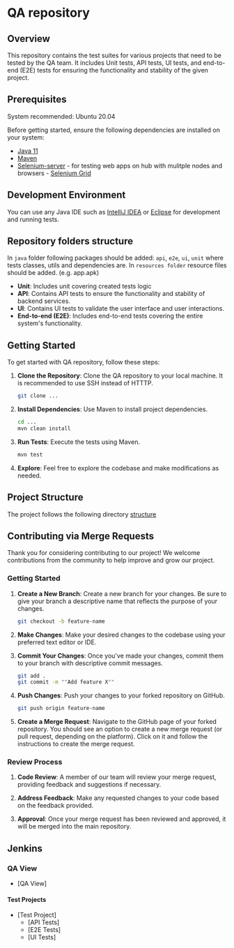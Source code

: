 # QA repository

## Overview

This repository contains the test suites for various projects that need to be tested by the QA team. It includes Unit tests, API tests, UI tests, and end-to-end (E2E) tests for ensuring the functionality and stability of the given project.

## Prerequisites

System recommended: Ubuntu 20.04

Before getting started, ensure the following dependencies are installed on your system:

- [Java 11](https://www.oracle.com/java/technologies/javase-jdk11-downloads.html)
- [Maven](https://maven.apache.org/download.cgi)
- [Selenium-server](https://github.com/SeleniumHQ/selenium/releases/download/selenium-4.18.0/selenium-java-4.18.1.zip) - for testing web apps on hub with mulitple nodes and browsers - [Selenium Grid](https://www.selenium.dev/documentation/grid/)
## Development Environment

You can use any Java IDE such as [IntelliJ IDEA](https://www.jetbrains.com/help/idea/installation-guide.html) or [Eclipse](https://linux.how2shout.com/2-methods-to-install-eclipse-ide-on-ubuntu-22-04-or-20-04-lts/) for development and running tests.

## Repository folders structure

In `java` folder following packages should be added: `api`, `e2e`, `ui`, `unit` where tests classes, utils and dependencies are.
In `resources folder` resource files should be added. (e.g. app.apk)

- **Unit**: Includes unit covering created tests logic
- **API**: Contains API tests to ensure the functionality and stability of backend services.
- **UI**: Contains UI tests to validate the user interface and user interactions.
- **End-to-end (E2E)**: Includes end-to-end tests covering the entire system's functionality.

## Getting Started

To get started with QA repository, follow these steps:

1. **Clone the Repository**: Clone the QA repository to your local machine. It is recommended to use SSH instead of HTTTP.

    ```bash
    git clone ...
    ```

2. **Install Dependencies**: Use Maven to install project dependencies.

    ```bash
    cd ...
    mvn clean install
    ```

3. **Run Tests**: Execute the tests using Maven.

    ```bash
    mvn test
    ```

4. **Explore**: Feel free to explore the codebase and make modifications as needed.

## Project Structure

The project follows the following directory [structure](https://github.com/kriasoft/Folder-Structure-Conventions/blob/master/README.md)

## Contributing via Merge Requests

Thank you for considering contributing to our project! We welcome contributions from the community to help improve and grow our project.

### Getting Started


1. **Create a New Branch**: Create a new branch for your changes. Be sure to give your branch a descriptive name that reflects the purpose of your changes.

    ```bash
    git checkout -b feature-name
    ```

2. **Make Changes**: Make your desired changes to the codebase using your preferred text editor or IDE.

3. **Commit Your Changes**: Once you've made your changes, commit them to your branch with descriptive commit messages.

    ```bash
    git add .
    git commit -m ""Add feature X""
    ```

4. **Push Changes**: Push your changes to your forked repository on GitHub.

    ```bash
    git push origin feature-name
    ```

5. **Create a Merge Request**: Navigate to the GitHub page of your forked repository. You should see an option to create a new merge request (or pull request, depending on the platform). Click on it and follow the instructions to create the merge request.

### Review Process

1. **Code Review**: A member of our team will review your merge request, providing feedback and suggestions if necessary.

2. **Address Feedback**: Make any requested changes to your code based on the feedback provided.

3. **Approval**: Once your merge request has been reviewed and approved, it will be merged into the main repository.

## Jenkins

### QA View

- [QA View]

#### Test Projects

- [Test Project]
   - [API Tests]
   - [E2E Tests]
   - [UI Tests]
